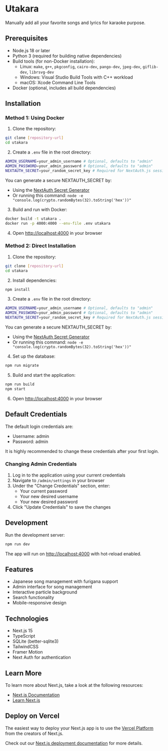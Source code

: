 # Utakara

Manually add all your favorite songs and lyrics for karaoke purpose.

## Prerequisites

- Node.js 18 or later
- Python 3 (required for building native dependencies)
- Build tools (for non-Docker installation):
  - Linux: `make`, `g++`, `pkgconfig`, `cairo-dev`, `pango-dev`, `jpeg-dev`, `giflib-dev`, `librsvg-dev`
  - Windows: Visual Studio Build Tools with C++ workload
  - macOS: Xcode Command Line Tools
- Docker (optional, includes all build dependencies)

## Installation

### Method 1: Using Docker

1. Clone the repository:
```bash
git clone [repository-url]
cd utakara
```

2. Create a `.env` file in the root directory:
```bash
ADMIN_USERNAME=your_admin_username # Optional, defaults to "admin"
ADMIN_PASSWORD=your_admin_password # Optional, defaults to "admin"
NEXTAUTH_SECRET=your_random_secret_key # Required for NextAuth.js session encryption
```
You can generate a secure NEXTAUTH_SECRET by:
- Using the [NextAuth Secret Generator](https://generate-secret.vercel.app/32)
- Or running this command: `node -e "console.log(crypto.randomBytes(32).toString('hex'))"`

3. Build and run with Docker:
```bash
docker build -t utakara .
docker run -p 4000:4000 --env-file .env utakara
```

4. Open [http://localhost:4000](http://localhost:4000) in your browser

### Method 2: Direct Installation

1. Clone the repository:
```bash
git clone [repository-url]
cd utakara
```

2. Install dependencies:
```bash
npm install
```

3. Create a `.env` file in the root directory:
```bash
ADMIN_USERNAME=your_admin_username # Optional, defaults to "admin"
ADMIN_PASSWORD=your_admin_password # Optional, defaults to "admin"
NEXTAUTH_SECRET=your_random_secret_key # Required for NextAuth.js session encryption
```
You can generate a secure NEXTAUTH_SECRET by:
- Using the [NextAuth Secret Generator](https://auth-secret-gen.vercel.app/)
- Or running this command: `node -e "console.log(crypto.randomBytes(32).toString('hex'))"`

4. Set up the database:
```bash
npm run migrate
```

5. Build and start the application:
```bash
npm run build
npm start
```

6. Open [http://localhost:4000](http://localhost:4000) in your browser

## Default Credentials
The default login credentials are:
- Username: admin
- Password: admin

It is highly recommended to change these credentials after your first login.

### Changing Admin Credentials
1. Log in to the application using your current credentials
2. Navigate to `/admin/settings` in your browser
3. Under the "Change Credentials" section, enter:
   - Your current password
   - Your new desired username
   - Your new desired password
4. Click "Update Credentials" to save the changes

## Development

Run the development server:

```bash
npm run dev
```

The app will run on [http://localhost:4000](http://localhost:4000) with hot-reload enabled.

## Features

- Japanese song management with furigana support
- Admin interface for song management
- Interactive particle background
- Search functionality
- Mobile-responsive design

## Technologies

- Next.js 15
- TypeScript
- SQLite (better-sqlite3)
- TailwindCSS
- Framer Motion
- Next Auth for authentication

## Learn More

To learn more about Next.js, take a look at the following resources:
- [Next.js Documentation](https://nextjs.org/docs)
- [Learn Next.js](https://nextjs.org/learn)

## Deploy on Vercel

The easiest way to deploy your Next.js app is to use the [Vercel Platform](https://vercel.com/new?utm_medium=default-template&filter=next.js&utm_source=create-next-app&utm_campaign=create-next-app-readme) from the creators of Next.js.

Check out our [Next.js deployment documentation](https://nextjs.org/docs/app/building-your-application/deploying) for more details.
